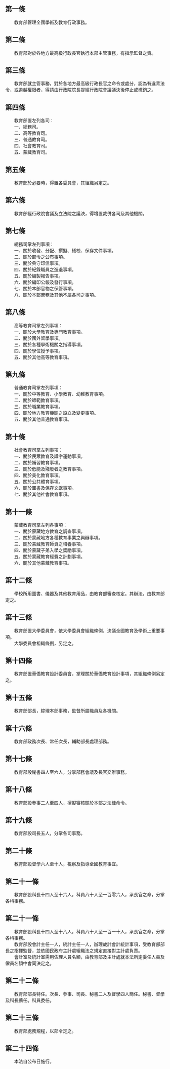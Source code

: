 第一條 
-------
　　教育部管理全國學術及教育行政事務。  


第二條 
-------
　　教育部對於各地方最高級行政長官執行本部主管事務，有指示監督之責。  


第三條 
-------
　　教育部就主管事務，對於各地方最高級行政長官之命令或處分，認為有違背法令，或逾越權限者，得請由行政院院長提經行政院會議議決後停止或撤銷之。  


第四條 
-------
　　教育部置左列各司：  
　　一、總務司。  
　　二、高等教育司。  
　　三、普通教育司。  
　　四、社會教育司。  
　　五、蒙藏教育司。  


第五條 
-------
　　教育部於必要時，得置各委員會，其組織另定之。  


第六條 
-------
　　教育部經行政院會議及立法院之議決，得增置裁併各司及其他機關。  


第七條 
-------
　　總務司掌左列事項：  
　　一、關於收發、分配、撰擬、繕校、保存文件事項。  
　　二、關於部令之公布事項。  
　　三、關於典守印信事項。  
　　四、關於紀錄職員之進退事項。  
　　五、關於編製報告事項。  
　　六、關於編印公報及發行事項。  
　　七、關於本部官物之保管事項。  
　　八、關於本部庶務及其他不屬各司之事項。  


第八條 
-------
　　高等教育司掌左列事項：  
　　一、關於大學教育及專門教育事項。  
　　二、關於國外留學事項。  
　　三、關於各種學術機關之指導事項。  
　　四、關於學位授予事項。  
　　五、關於其他高等教育事項。  


第九條 
-------
　　普通教育司掌左列事項：  
　　一、關於中等教育、小學教育、幼稚教育事項。  
　　二、關於師範教育事項。  
　　三、關於職業教育事項。  
　　四、關於地方教育機關之設立及變更事項。  
　　五、關於其他普通教育事項。  


第十條 
-------
　　社會教育司掌左列事項：  
　　一、關於民眾教育及識字運動事項。  
　　二、關於補習教育事項。  
　　三、關於低能及殘廢者之教育事項。  
　　四、關於美化教育事項。  
　　五、關於公共體育事項。  
　　六、關於圖書及保存文獻事項。  
　　七、關於其他社會教育事項。  


第十一條 
---------
　　蒙藏教育司掌左列各事項：  
　　一、關於蒙藏地方教育之調查事項。  
　　二、關於蒙藏地方各種教育事業之興辦事項。  
　　三、關於蒙藏教育師資之培養事項。  
　　四、關於蒙藏子弟入學之獎勵事項。  
　　五、關於蒙藏教育經費之計劃事項。  
　　六、關於其他蒙藏教育事項。  


第十二條 
---------
　　學校所用圖書、儀器及其他教育用品，由教育部審查核定。其辦法，由教育部定之。  


第十三條 
---------
　　教育部置大學委員會，依大學委員會組織條例，決議全國教育及學術上重要事項。  
　　大學委員會祖織條例，另定之。  


第十四條 
---------
　　教育部置華僑教育設計委員會，掌理關於華僑教育設計事項，其組織條例另定之。  


第十五條 
---------
　　教育部部長，綜理本部事務，監督所屬職員及各機關。  


第十六條 
---------
　　教育部政務次長、常任次長，輔助部長處理部務。  


第十七條 
---------
　　教育部設祕書四人至六人，分掌部務會議及長官交辦事務。  


第十八條 
---------
　　教育部設參事二人至四人，撰擬審核關於本部之法律命令。  


第十九條 
---------
　　教育部設司長五人，分掌各司事務。  


第二十條 
---------
　　教育部設督學六人至十人，視察及指導全國教育事宜。  


第二十一條 
-----------
　　教育部設科長十四人至十六人，科員八十人至一百零六人，承長官之命，分掌各科事務。  


第二十一條 
-----------
　　教育部設科長十四人至十八人，科員八十人至一百一十人，承長官之命，分掌各科事務。  
　　教育部設會計主任一人，統計主任一人，辦理歲計會計統計事項，受教育部部長之指揮監督，並依國民政府主計處組織法之規定直接對主計處負責。  
　　會計室及統計室需用佐理人員名額，由教育部及主計處就本法所定委任人員及僱員名額中會同決定之。  


第二十二條 
-----------
　　教育部部長特任。次長、參事、司長、秘書二人及督學四人簡任。秘書、督學及科長薦任。科員委任。  


第二十三條 
-----------
　　教育部處務規程，以部令定之。  


第二十四條 
-----------
　　本法自公布日施行。